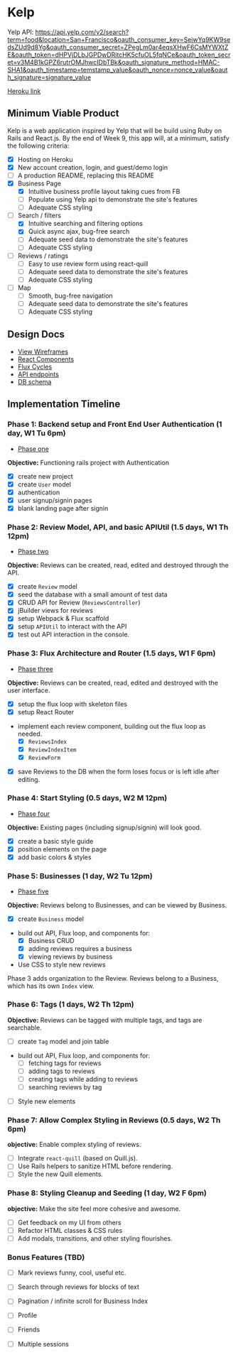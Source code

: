 # Kelp

Yelp API: https://api.yelp.com/v2/search?term=food&location=San+Francisco&oauth_consumer_key=SeiwYq9KW9sedsZUd9d8Yg&oauth_consumer_secret=ZPegLm0ar4eqsXHwF6CsMYWXtZE&oauth_token=dHPVjDLbJGPDwDRitcHK5cfuOL5fqNCe&oauth_token_secret=v3M4B1kGPZ6rutrOMJhwcIDbTBk&oauth_signature_method=HMAC-SHA1&oauth_timestamp=temstamp_value&oauth_nonce=nonce_value&oauth_signature=signature_value

[Heroku link][heroku]

[heroku]: https://k3lp.herokuapp.com/

## Minimum Viable Product

Kelp is a web application inspired by Yelp that will be build using Ruby on Rails and React.js.  By the end of Week 9, this app will, at a minimum, satisfy the following criteria:

- [X] Hosting on Heroku
- [X] New account creation, login, and guest/demo login
- [ ] A production README, replacing this README
- [X] Business Page
  - [X] Intuitive business profile layout taking cues from FB
  - [ ] Populate using Yelp api to demonstrate the site's features
  - [ ] Adequate CSS styling
- [ ] Search / filters
  - [X] Intuitive searching and filtering options
  - [X] Quick async ajax, bug-free search
  - [ ] Adequate seed data to demonstrate the site's features
  - [ ] Adequate CSS styling
- [ ] Reviews / ratings
  - [ ] Easy to use review form using react-quill
  - [ ] Adequate seed data to demonstrate the site's features
  - [ ] Adequate CSS styling
- [ ] Map
  - [ ] Smooth, bug-free navigation
  - [ ] Adequate seed data to demonstrate the site's features
  - [ ] Adequate CSS styling

## Design Docs
* [View Wireframes][views]
* [React Components][components]
* [Flux Cycles][flux-cycles]
* [API endpoints][api-endpoints]
* [DB schema][schema]

[views]: docs/views.md
[components]: docs/components.md
[flux-cycles]: docs/flux-cycles.md
[api-endpoints]: docs/api-endpoints.md
[schema]: docs/schema.md

## Implementation Timeline

### Phase 1: Backend setup and Front End User Authentication (1 day, W1 Tu 6pm)

* [Phase one][phase-one]

**Objective:** Functioning rails project with Authentication

- [X] create new project
- [X] create `User` model
- [X] authentication
- [X] user signup/signin pages
- [X] blank landing page after signin

### Phase 2: Review Model, API, and basic APIUtil (1.5 days, W1 Th 12pm)

* [Phase two][phase-two]

**Objective:** Reviews can be created, read, edited and destroyed through
the API.

- [X] create `Review` model
- [X] seed the database with a small amount of test data
- [X] CRUD API for Review (`ReviewsController`)
- [X] jBuilder views for reviews
- [X] setup Webpack & Flux scaffold
- [X] setup `APIUtil` to interact with the API
- [X] test out API interaction in the console.

### Phase 3: Flux Architecture and Router (1.5 days, W1 F 6pm)

* [Phase three][phase-three]

**Objective:** Reviews can be created, read, edited and destroyed with the
user interface.

- [X] setup the flux loop with skeleton files
- [X] setup React Router
- implement each review component, building out the flux loop as needed.
  - [X] `ReviewsIndex`
  - [X] `ReviewIndexItem`
  - [X] `ReviewForm`
- [X] save Reviews to the DB when the form loses focus or is left idle
  after editing.

### Phase 4: Start Styling (0.5 days, W2 M 12pm)

* [Phase four][phase-four]

**Objective:** Existing pages (including signup/signin) will look good.

- [X] create a basic style guide
- [X] position elements on the page
- [X] add basic colors & styles

### Phase 5: Businesses (1 day, W2 Tu 12pm)

* [Phase five][phase-five]

**Objective:** Reviews belong to Businesses, and can be viewed by Business.

- [X] create `Business` model
- build out API, Flux loop, and components for:
  - [X] Business CRUD
  - [X] adding reviews requires a business
  - [X] viewing reviews by business
- Use CSS to style new reviews

Phase 3 adds organization to the Review. Reviews belong to a Business,
which has its own `Index` view.

### Phase 6: Tags (1 days, W2 Th 12pm)

**Objective:** Reviews can be tagged with multiple tags, and tags are searchable.

- [ ] create `Tag` model and join table
- build out API, Flux loop, and components for:
  - [ ] fetching tags for reviews
  - [ ] adding tags to reviews
  - [ ] creating tags while adding to reviews
  - [ ] searching reviews by tag
- [ ] Style new elements

### Phase 7: Allow Complex Styling in Reviews (0.5 days, W2 Th 6pm)

**objective:** Enable complex styling of reviews.

- [ ] Integrate `react-quill` (based on Quill.js).
- [ ] Use Rails helpers to sanitize HTML before rendering.
- [ ] Style the new Quill elements.

### Phase 8: Styling Cleanup and Seeding (1 day, W2 F 6pm)

**objective:** Make the site feel more cohesive and awesome.

- [ ] Get feedback on my UI from others
- [ ] Refactor HTML classes & CSS rules
- [ ] Add modals, transitions, and other styling flourishes.

### Bonus Features (TBD)
- [ ] Mark reviews funny, cool, useful etc.
- [ ] Search through reviews for blocks of text
- [ ] Pagination / infinite scroll for Business Index
- [ ] Profile
- [ ] Friends
- [ ] Multiple sessions


[phase-one]: docs/phases/phase1.md
[phase-two]: docs/phases/phase2.md
[phase-three]: docs/phases/phase3.md
[phase-four]: docs/phases/phase4.md
[phase-five]: docs/phases/phase5.md
